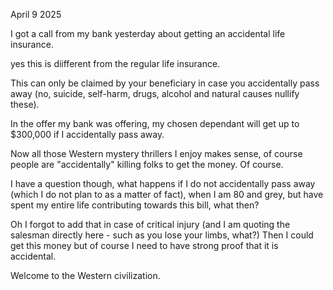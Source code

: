 April 9 2025

I got a call from my bank yesterday about getting an accidental life insurance.

yes this is diifferent from the regular life insurance.

This can only be claimed by your beneficiary in case you accidentally pass away (no, suicide, self-harm, drugs, alcohol and natural causes nullify these).

In the offer my bank was offering, my chosen dependant will get up to $300,000 if I accidentally pass away.

Now all those Western mystery thrillers I enjoy makes sense, of course people are "accidentally" killing folks to get the money. Of course.

I have a question though, what happens if I do not accidentally pass away (which I do not plan to as a matter of fact), when I am 80 and grey, but have spent my entire life contributing towards this bill, what then? 

Oh I forgot to add that in case of critical injury (and I am quoting the salesman directly here - such as you lose your limbs, what?) Then I could get this money but of course I need to have strong proof that it is accidental.

Welcome to the Western civilization.